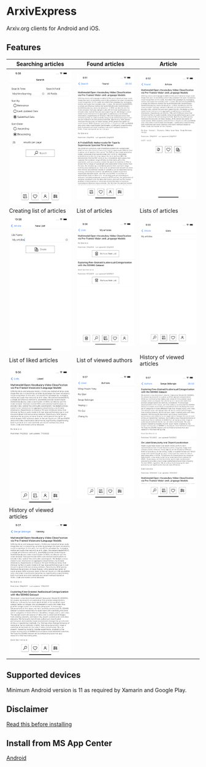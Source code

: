 # ArxivExpress

Arxiv.org clients for Android and iOS.

## Features

Searching articles|Found articles|Article
---|---|---
![Searching articles](<./Screenshots/Simulator Screen Shot - iPhone 13 Pro Max - 2022-07-17 at 21.38.29.png> "Searching articles")|![Found articles](<./Screenshots/Simulator Screen Shot - iPhone 13 Pro Max - 2022-07-18 at 08.51.06.png> "Found articles")|![Article](<./Screenshots/Simulator Screen Shot - iPhone 13 Pro Max - 2022-07-18 at 08.52.10.png> "Article")
Creating list of articles|List of articles|Lists of articles
![Creating list of articles](<./Screenshots/Simulator Screen Shot - iPhone 13 Pro Max - 2022-07-18 at 10.58.28.png> "Creating list of articles")|![List of articles](<./Screenshots/Simulator Screen Shot - iPhone 13 Pro Max - 2022-07-22 at 21.56.06.png> "List of articles")|![Lists of articles](<./Screenshots/Simulator Screen Shot - iPhone 13 Pro Max - 2022-07-22 at 21.55.34.png> "Lists of articles")
List of liked articles|List of viewed authors|History of viewed articles
![List of liked articles](<./Screenshots/Simulator Screen Shot - iPhone 13 Pro Max - 2022-07-22 at 21.56.53.png> "List of liked articles")|![List of viewed authors](<./Screenshots/Simulator Screen Shot - iPhone 13 Pro Max - 2022-07-22 at 21.57.05.png> "List of viewed authors")|![List of articles by author](<./Screenshots/Simulator Screen Shot - iPhone 13 Pro Max - 2022-07-22 at 21.57.21.png> "List of articles by author")
History of viewed articles||
![History of viewed articles](<./Screenshots/Simulator Screen Shot - iPhone 13 Pro Max - 2022-07-22 at 21.57.46.png> "History of viewed articles")||

## Supported devices

Minimum Android version is 11 as required by Xamarin and Google Play.

## Disclaimer

[Read this before installing](DISCLAIMER.md)

## Install from MS App Center

[Android](https://install.appcenter.ms/users/dvmorozov/apps/arxivexpress-2/distribution_groups/public)
